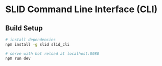 # SLID Command Line Interface (CLI)

## Build Setup

``` bash
# install dependencies
npm install -g slid slid_cli

# serve with hot reload at localhost:8080
npm run dev
```
